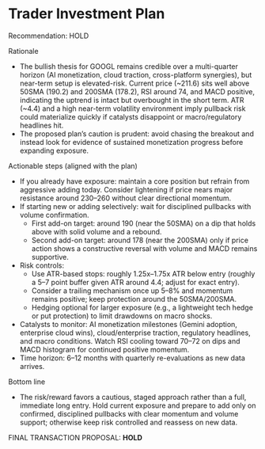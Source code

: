 # Trader Investment Plan

Recommendation: HOLD

Rationale
- The bullish thesis for GOOGL remains credible over a multi-quarter horizon (AI monetization, cloud traction, cross-platform synergies), but near-term setup is elevated-risk. Current price (~211.6) sits well above 50SMA (190.2) and 200SMA (178.2), RSI around 74, and MACD positive, indicating the uptrend is intact but overbought in the short term. ATR (~4.4) and a high near-term volatility environment imply pullback risk could materialize quickly if catalysts disappoint or macro/regulatory headlines hit.
- The proposed plan’s caution is prudent: avoid chasing the breakout and instead look for evidence of sustained monetization progress before expanding exposure.

Actionable steps (aligned with the plan)
- If you already have exposure: maintain a core position but refrain from aggressive adding today. Consider lightening if price nears major resistance around 230–260 without clear directional momentum.
- If starting new or adding selectively: wait for disciplined pullbacks with volume confirmation.
  - First add-on target: around 190 (near the 50SMA) on a dip that holds above with solid volume and a rebound.
  - Second add-on target: around 178 (near the 200SMA) only if price action shows a constructive reversal with volume and MACD remains supportive.
- Risk controls:
  - Use ATR-based stops: roughly 1.25x–1.75x ATR below entry (roughly a 5–7 point buffer given ATR around 4.4; adjust for exact entry).
  - Consider a trailing mechanism once up 5–8% and momentum remains positive; keep protection around the 50SMA/200SMA.
  - Hedging optional for larger exposure (e.g., a lightweight tech hedge or put protection) to limit drawdowns on macro shocks.
- Catalysts to monitor: AI monetization milestones (Gemini adoption, enterprise cloud wins), cloud/enterprise traction, regulatory headlines, and macro conditions. Watch RSI cooling toward 70–72 on dips and MACD histogram for continued positive momentum.
- Time horizon: 6–12 months with quarterly re-evaluations as new data arrives.

Bottom line
- The risk/reward favors a cautious, staged approach rather than a full, immediate long entry. Hold current exposure and prepare to add only on confirmed, disciplined pullbacks with clear momentum and volume support; otherwise keep risk controlled and reassess on new data.

FINAL TRANSACTION PROPOSAL: **HOLD**
